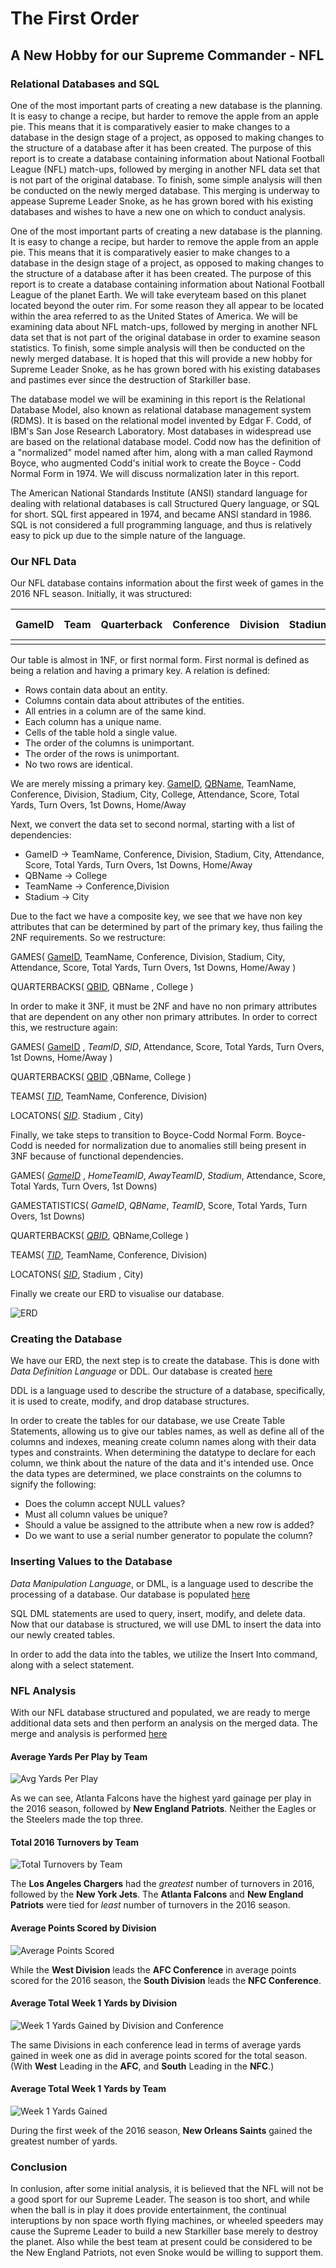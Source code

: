 # The First Order
## A New Hobby for our Supreme Commander - NFL

### Relational Databases and SQL

One of the most important parts of creating a new database is the planning. It is easy to change a recipe,  but harder to remove the apple from an apple pie. This means that it is comparatively easier to make changes to a database in the design stage of a project, as opposed to making changes to the structure of a database after it has been created. The purpose of this report is to create a database containing information about National Football League (NFL) match-ups, followed by merging in another NFL data set that is not part of the original database. To finish, some simple analysis will then be conducted on the newly merged database. This merging is underway to appease Supreme Leader Snoke, as he has grown bored with his existing databases and wishes to have a new one on which to conduct analysis.

One of the most important parts of creating a new database is the planning. It is easy to change a recipe,  but harder to remove the apple from an apple pie. This means that it is comparatively easier to make changes to a database in the design stage of a project, as opposed to making changes to the structure of a database after it has been created. The purpose of this report is to create a database containing information about National Football League of the planet Earth. We will take everyteam based on this planet located beyond the outer rim. For some reason they all appear to be located within the area referred to as the United States of America. We will be examining data about NFL match-ups, followed by merging in another NFL data set that is not part of the original database in order to examine season statistics. To finish, some simple analysis will then be conducted on the newly merged database. It is hoped that this will provide a new hobby for Supreme Leader Snoke, as he has grown bored with his existing databases and pastimes ever since the destruction of Starkiller base.


The database model we will be examining in this report is the Relational Database Model, also known as relational database management system (RDMS). It is based on the relational model invented by Edgar F. Codd, of IBM's San Jose Research Laboratory. Most databases in widespread use are based on the relational database model. Codd now has the definition of a "normalized" model named after him, along with a man called Raymond Boyce, who augmented Codd's initial work to create the Boyce - Codd Normal Form in 1974. We will discuss normalization later in this report.

The American National Standards Institute (ANSI) standard language for dealing with relational databases is call Structured Query language, or SQL for short. SQL first appeared in 1974, and became ANSI standard in 1986. SQL is not considered a full programming language, and thus is relatively easy to pick up due to the simple nature of the language.

### Our NFL Data
Our NFL database contains information about the first week of games in the 2016 NFL season. Initially, it was structured:


|GameID| Team | Quarterback | Conference | Division | Stadium | City | College | Attendance | Score | Total Yards | Turn Overs | 1st Downs |Home/Away|
|-----|------|-------------|------------|----------|---------|------|---------|------------|-------|-------------|------------|-----------|---------|
|    |      |             |            |          |         |      |         |            |       |             |            |           |         |    |


Our table is almost in 1NF, or first normal form. First normal is defined as being a relation and having a primary key. A relation is defined:
* Rows contain data about an entity.
* Columns contain data about attributes of the entities.
* All entries in a column are of the same kind.
* Each column has a unique name.
* Cells of the table hold a single value.
* The order of the columns is unimportant.
* The order of the rows is unimportant.
* No two rows are identical.

We are merely missing a primary key.
<u>GameID</u>, <u>QBName</u>, TeamName, Conference, Division, Stadium, City, College, Attendance, Score, Total Yards, Turn Overs, 1st Downs, Home/Away

Next, we convert the data set to second normal, starting with a list of dependencies:

* GameID -> TeamName, Conference, Division, Stadium, City, Attendance, Score, Total Yards, Turn Overs, 1st Downs, Home/Away
* QBName ->  College
* TeamName -> Conference,Division
* Stadium -> City

Due to the fact we have a composite key, we see that we have non key attributes that can be determined by part of the primary key, thus failing the 2NF requirements. So we restructure:

GAMES( <u>GameID</u>, TeamName, Conference, Division, Stadium, City, Attendance, Score, Total Yards, Turn Overs, 1st Downs, Home/Away )

QUARTERBACKS( <u>QBID</u>, QBName , College )

In order to make it 3NF, it must be 2NF and have no non primary attributes that are dependent on any other non primary attributes. In order to correct this, we restructure again:

GAMES( <u>GameID</u> , *TeamID*, *SID*, Attendance, Score, Total Yards, Turn Overs, 1st Downs, Home/Away )

QUARTERBACKS( <u>QBID</u> ,QBName, College )

TEAMS( <u>*TID*</u>, TeamName, Conference, Division)

LOCATONS( <u>*SID*</u>. Stadium , City)

Finally, we take steps to transition to Boyce-Codd Normal Form. Boyce-Codd is needed for normalization due to anomalies still being present in 3NF because of functional dependencies.

GAMES( <u>*GameID*</u> , *HomeTeamID*, *AwayTeamID*, *Stadium*, Attendance, Score, Total Yards, Turn Overs, 1st Downs)

GAMESTATISTICS( *GameID*, *QBName*, *TeamID*, Score, Total Yards, Turn Overs, 1st Downs)  

QUARTERBACKS( <u>*QBID*</u>, QBName,College )

TEAMS( <u>*TID*</u>, TeamName, Conference, Division)

LOCATONS( <u>*SID*</u>, Stadium , City)

Finally we create our ERD to visualise our database.

![ERD](https://github.com/fairfield-university-is510-fall2017/final-project-the-first-order/blob/master/Charts/Football_ERD.PNG)

### Creating the Database
We have our ERD, the next step is to create the database. This is done with *Data Definition Language* or DDL. Our database is created [here](https://github.com/fairfield-university-is510-fall2017/final-project-the-first-order/blob/master/DDL.ipynb)

DDL is a language used to describe the structure of a database, specifically, it is used to create, modify, and drop database structures.

In order to create the tables for our database, we use Create Table Statements, allowing us to give our tables names, as well as define all of the columns and indexes, meaning create column names along with their data types and constraints. When determining the datatype to declare for each column, we think about the nature of the data and it's intended use. Once the data types are determined, we place constraints on the columns to signify the following:
* Does the column accept NULL values?
* Must all column values be unique?
* Should a value be assigned to the attribute when a new row is added?
* Do we want to use a serial number generator to populate the column?

### Inserting Values to the Database
*Data Manipulation Language*, or DML, is a language used to describe the processing of a database. Our database is populated [here](https://github.com/fairfield-university-is510-fall2017/final-project-the-first-order/blob/master/DML.ipynb)

SQL DML statements  are used to query, insert, modify, and delete data. Now that our database is structured, we will use DML to insert the data into our newly created tables.

In order to add the data into the tables, we utilize the Insert Into command, along with a select statement.

### NFL Analysis
With our NFL database structured and populated, we are ready to merge additional data sets and then perform an analysis on the merged data. The merge and analysis is performed [here](https://github.com/fairfield-university-is510-fall2017/final-project-the-first-order/blob/master/Analysis.ipynb)

#### Average Yards Per Play by Team
![Avg Yards Per Play](https://github.com/fairfield-university-is510-fall2017/final-project-the-first-order/blob/master/Charts/Avg_Yards_Per_Play.png)

As we can see, Atlanta Falcons have the highest yard gainage per play in the 2016 season, followed by **New England Patriots**. Neither the Eagles or the Steelers made the top three.

#### Total 2016 Turnovers by Team
![Total Turnovers by Team](https://github.com/fairfield-university-is510-fall2017/final-project-the-first-order/blob/master/Charts/Total_Turnovers_by_Team.png)

The **Los Angeles Chargers** had the *greatest* number of turnovers in 2016, followed by the **New York Jets**. The **Atlanta Falcons** and **New England Patriots** were tied for *least* number of turnovers in the 2016 season.

#### Average Points Scored by Division
![Average Points Scored](https://github.com/fairfield-university-is510-fall2017/final-project-the-first-order/blob/master/Charts/Avg_Points_Scored_by_Division_and_Conf.png)

While the **West Division** leads the **AFC Conference** in average points scored for the 2016 season, the **South Division** leads the **NFC Conference**.

#### Average Total Week 1 Yards by Division
![Week 1 Yards Gained by Division and Conference](https://github.com/fairfield-university-is510-fall2017/final-project-the-first-order/blob/master/Charts/Avg_Total_W1_Yards_by_Division_and_Conf.png)

The same Divisions in each conference lead in terms of average yards gained in week one as did in average points scored for the total season. (With **West** Leading in the **AFC**, and **South** Leading in the **NFC**.)

#### Average Total Week 1 Yards by Team
![ Week 1 Yards Gained](https://github.com/fairfield-university-is510-fall2017/final-project-the-first-order/blob/master/Charts/Avg_Total_W1_Yards_Per_Team.png)

During the first week of the 2016 season, **New Orleans Saints** gained the greatest number of yards.


### Conclusion
In conlusion, after some initial analysis, it is believed that the NFL will not be a good sport for our Supreme Leader. The season is too short, and while when the ball is in play it does provide entertainment, the continual interuptions by non space worth flying machines, or wheeled speeders may cause the Supreme Leader to build a new Starkiller base merely to destroy the planet. Also while the best team at present could be considered to be the New England Patriots, not even Snoke would be willing to support them.
